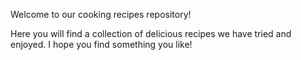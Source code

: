 Welcome to our cooking recipes repository!

Here you will find a collection of delicious recipes we have tried and enjoyed. I hope you find something you like!
